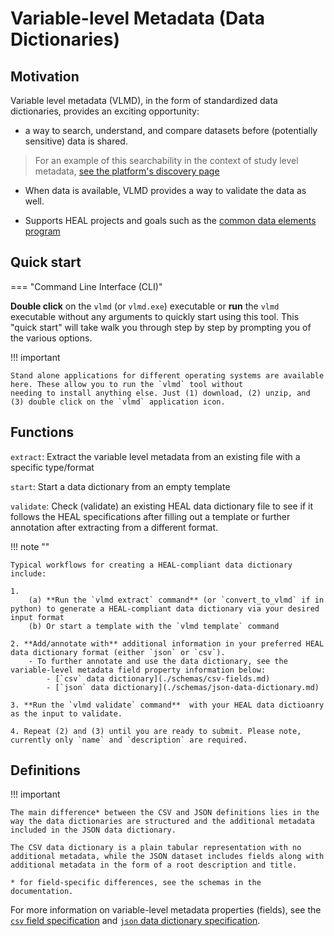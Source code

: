 # Variable-level Metadata (Data Dictionaries)


## Motivation

Variable level metadata (VLMD), in the form of standardized data dictionaries, provides an exciting opportunity:

-  a way to search, understand, and compare datasets before (potentially sensitive) data is shared. 

> For an example of this searchability in the context of study level metadata, [see the platform's discovery page](https://healdata.org/portal/discovery)

- When data is available, VLMD provides a way to validate the data as well.

- Supports HEAL projects and goals such as the [common data elements program](https://heal.nih.gov/data/common-data-elements)


## Quick start

=== "Command Line Interface (CLI)"

**Double click** on the `vlmd` (or `vlmd.exe`) executable or **run** the `vlmd` executable without any arguments to quickly start using this tool. This "quick start" will take walk you through step by step by prompting you of the various options.

!!! important

    Stand alone applications for different operating systems are available here. These allow you to run the `vlmd` tool without
    needing to install anything else. Just (1) download, (2) unzip, and (3) double click on the `vlmd` application icon.

## Functions

`extract`: Extract the variable level metadata from an existing file with a specific
  type/format

`start`: Start a data dictionary from an empty template

`validate`: Check (validate) an existing HEAL data dictionary file to see if it follows the HEAL specifications after filling out a template or further annotation after extracting from a different format.

!!! note ""

    Typical workflows for creating a HEAL-compliant data dictionary include:

    1. 
        (a) **Run the `vlmd extract` command** (or `convert_to_vlmd` if in python) to generate a HEAL-compliant data dictionary via your desired input format 
        (b) Or start a template with the `vlmd template` command

    2. **Add/annotate with** additional information in your preferred HEAL data dictionary format (either `json` or `csv`).
        - To further annotate and use the data dictionary, see the variable-level metadata field property information below:
            - [`csv` data dictionary](./schemas/csv-fields.md)
            - [`json` data dictionary](./schemas/json-data-dictionary.md)

    3. **Run the `vlmd validate` command**  with your HEAL data dictioanry as the input to validate.

    4. Repeat (2) and (3) until you are ready to submit. Please note, currently only `name` and `description` are required.


## Definitions

!!! important

    The main difference* between the CSV and JSON definitions lies in the way the data dictionaries are structured and the additional metadata included in the JSON data dictionary.
    
    The CSV data dictionary is a plain tabular representation with no additional metadata, while the JSON dataset includes fields along with additional metadata in the form of a root description and title.

    * for field-specific differences, see the schemas in the documentation. 

For more information on variable-level metadata properties (fields), see the [`csv` field specification](./schemas/csv-fields.md) and [`json` data dictionary specification](./schemas/json-data-dictionary.md). 


<!-- ## Interactive notebooks

See the below notebooks demonstrating use and workflows using the `convert_to_vlmd` in python and `vlmd` in the command line. 

> Clicking on the "binder badges" will bring you to an interactive notebook page where you can test out the notebooks. Here, healdata-utils comes pre-installed.

1. Generating a heal data dictionary from a variety of input files 

- [click here for static notebook ](https://github.com/norc-heal/healdata-utils/blob/main/notebooks/demos/inputs-to-heal-data-dictionary.ipynb) 
- click binder badge for interactive [![Binder](http://mybinder.org/badge_logo.svg)](https://mybinder.org/v2/gh/norc-heal/healdata-utils/HEAD?labpath=notebooks%2Fdemos%2Finputs-to-heal-data-dictionary.ipynb)  -->

<!-- 2. [in development] Creating and iterating over a csv data dictionary to create a valid data dictionary file [click here](notebooks/demos/demo-csvtemplate-validation.ipynb) -->

